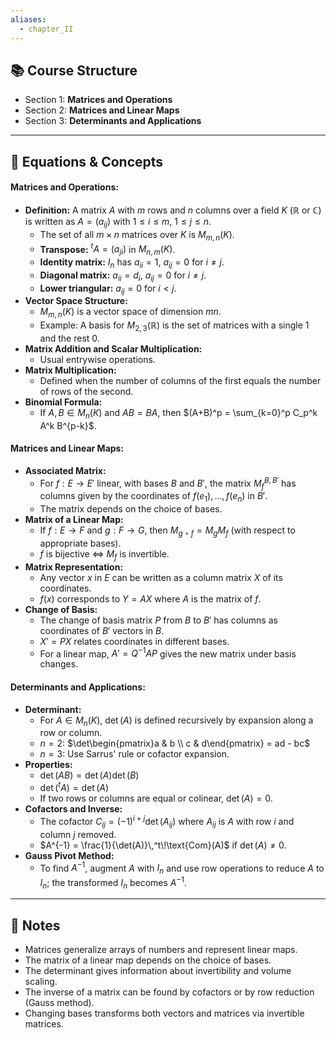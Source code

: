 ```yaml
---
aliases:
  - chapter_II
---
```


## 📚 Course Structure
- Section 1: **Matrices and Operations**
- Section 2: **Matrices and Linear Maps**
- Section 3: **Determinants and Applications**

---
## 📐 Equations & Concepts
#### Matrices and Operations:
- **Definition:**
  A matrix $A$ with $m$ rows and $n$ columns over a field $K$ ($\mathbb{R}$ or $\mathbb{C}$) is written as $A = (a_{ij})$ with $1 \leq i \leq m$, $1 \leq j \leq n$.
  - The set of all $m \times n$ matrices over $K$ is $M_{m,n}(K)$.
  - **Transpose:** $^tA = (a_{ji})$ in $M_{n,m}(K)$.
  - **Identity matrix:** $I_n$ has $a_{ii} = 1$, $a_{ij} = 0$ for $i \neq j$.
  - **Diagonal matrix:** $a_{ii} = d_i$, $a_{ij} = 0$ for $i \neq j$.
  - **Lower triangular:** $a_{ij} = 0$ for $i < j$.
- **Vector Space Structure:**
  - $M_{m,n}(K)$ is a vector space of dimension $mn$.
  - Example: A basis for $M_{2,3}(\mathbb{R})$ is the set of matrices with a single 1 and the rest 0.
- **Matrix Addition and Scalar Multiplication:**
  - Usual entrywise operations.
- **Matrix Multiplication:**
  - Defined when the number of columns of the first equals the number of rows of the second.
- **Binomial Formula:**
  - If $A, B \in M_n(K)$ and $AB = BA$, then $(A+B)^p = \sum_{k=0}^p C_p^k A^k B^{p-k}$.

#### Matrices and Linear Maps:
- **Associated Matrix:**
  - For $f: E \to E'$ linear, with bases $B$ and $B'$, the matrix $M_f^{B,B'}$ has columns given by the coordinates of $f(e_1), ..., f(e_n)$ in $B'$.
  - The matrix depends on the choice of bases.
- **Matrix of a Linear Map:**
  - If $f: E \to F$ and $g: F \to G$, then $M_{g \circ f} = M_g M_f$ (with respect to appropriate bases).
  - $f$ is bijective $\iff$ $M_f$ is invertible.
- **Matrix Representation:**
  - Any vector $x$ in $E$ can be written as a column matrix $X$ of its coordinates.
  - $f(x)$ corresponds to $Y = AX$ where $A$ is the matrix of $f$.
- **Change of Basis:**
  - The change of basis matrix $P$ from $B$ to $B'$ has columns as coordinates of $B'$ vectors in $B$.
  - $X' = PX$ relates coordinates in different bases.
  - For a linear map, $A' = Q^{-1} A P$ gives the new matrix under basis changes.

#### Determinants and Applications:
- **Determinant:**
  - For $A \in M_n(K)$, $\det(A)$ is defined recursively by expansion along a row or column.
  - $n=2$: $\det\begin{pmatrix}a & b \\ c & d\end{pmatrix} = ad - bc$
  - $n=3$: Use Sarrus' rule or cofactor expansion.
- **Properties:**
  - $\det(AB) = \det(A)\det(B)$
  - $\det(^tA) = \det(A)$
  - If two rows or columns are equal or colinear, $\det(A) = 0$.
- **Cofactors and Inverse:**
  - The cofactor $C_{ij} = (-1)^{i+j} \det(A_{ij})$ where $A_{ij}$ is $A$ with row $i$ and column $j$ removed.
  - $A^{-1} = \frac{1}{\det(A)}\,^t\!\text{Com}(A)$ if $\det(A) \neq 0$.
- **Gauss Pivot Method:**
  - To find $A^{-1}$, augment $A$ with $I_n$ and use row operations to reduce $A$ to $I_n$; the transformed $I_n$ becomes $A^{-1}$.

---
## 📝 Notes
- Matrices generalize arrays of numbers and represent linear maps.
- The matrix of a linear map depends on the choice of bases.
- The determinant gives information about invertibility and volume scaling.
- The inverse of a matrix can be found by cofactors or by row reduction (Gauss method).
- Changing bases transforms both vectors and matrices via invertible matrices.
